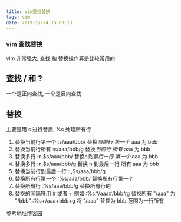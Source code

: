 ```yaml
---
title: vim查找替换
tags: vim
date: 2019-12-24 15:03:13
---
```



### vim 查找替换

vim 非常强大, 查找 和 替换操作算是比较常用的

## 查找 / 和 ?

一个是正向查找, 一个是反向查找

## 替换

主要是用 s 进行替换, %s 处理所有行

1. 替换当前行第一个  :s/aaa/bbb/ 替换*当前行* *第一个* aaa 为 bbb
2. 替换当前行所有 :s/aaa/bbb/g 替换*当前行* *所有* aaa 为 bbb
3. 替换多行 :n,$s/aaa/bbb/ 替换*n到最后一行* *第一个* aaa 为 bbb
4. 替换多行 :n,$s/aaa/bbb/g 替换 n 到最后一行  所有  aaa 为 bbb
5. 替换当前行到最后一行 :.,$s/aaa/bbb/g
6. 替换所有行第一个 :%s/aaa/bbb/ 替换所有行第一个
7. 替换所有行 :%s/aaa/bbb/g 替换所有行的
8. 替换的间隔符用 # 或者 + 例如  :%s#/aaa#/bbb#g 替换所有 "/aaa" 为 "/bbb"  :%s+/aaa+bbb+g 将 "/aaa" 替换为 bbb 范围为一行所有


参考地址[博客园](https://www.cnblogs.com/ltang/articles/2034291.html)